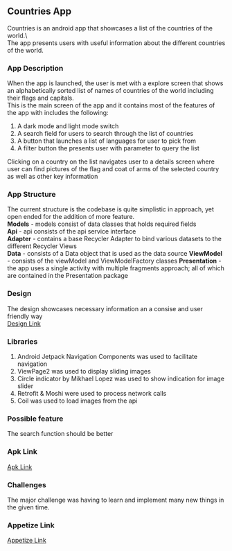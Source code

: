 
## Countries App
Countries is an android app that showcases a list of the countries of the world.\  
The app presents users with useful information about the different countries of the world.

### App Description
When the app is launched, the user is met with a explore screen that shows an alphabetically sorted list of names of countries of the world including their flags and capitals.  
This is the main screen of the app and it contains most of the features of the app with includes the following:
1. A dark mode and light mode switch
2. A search field for users to search through the list of countries
3. A button that launches a list of languages for user to pick from
4. A filter button the presents user with parameter to query the list

Clicking on a country on the list navigates user to a details screen where user can find pictures of the flag and coat of arms of the selected country as well as other key information


### App Structure
The current structure is the codebase is quite simplistic in approach, yet open ended for the addition of more feature.  
**Models** - models consist of data classes that holds required fields   
**Api** - api consists of the api service interface   
**Adapter** - contains a base Recycler Adapter to bind various datasets to the different Recycler Views   
**Data** - consists of a Data object that is used as the data source
**ViewModel** - consists of the viewModel and ViewModelFactory classes
**Presentation** - the app uses a single activity with multiple fragments approach; all of which are contained in the Presentation package




### Design
The design showcases necessary information an a consise and user friendly way  
[Design Link](https://www.figma.com/file/v9AXj4VZNnx26fTthrPbhX/Explore?node-id=0%3A1&t=fDKQ7SGIU6MmYylU-0)




### Libraries
1. Android Jetpack Navigation Components was used to facilitate navigation
2. ViewPage2 was used to display sliding images
3. Circle indicator by Mikhael Lopez was used to show indication for image slider
4. Retrofit & Moshi were used to process network calls
5. Coil was used to load images from the api

### Possible feature
The search function should be better

### Apk Link
[Apk Link](https://drive.google.com/file/d/13xKOGA2kgFnJywZwByZX0Fzw6r6110b4/view?usp=sharing)


### Challenges
The major challenge was having to learn and implement many new things  in the given time.



### Appetize Link
[Appetize Link](https://appetize.io/app/2tlinvfptnp2d3gzaenbewskha)